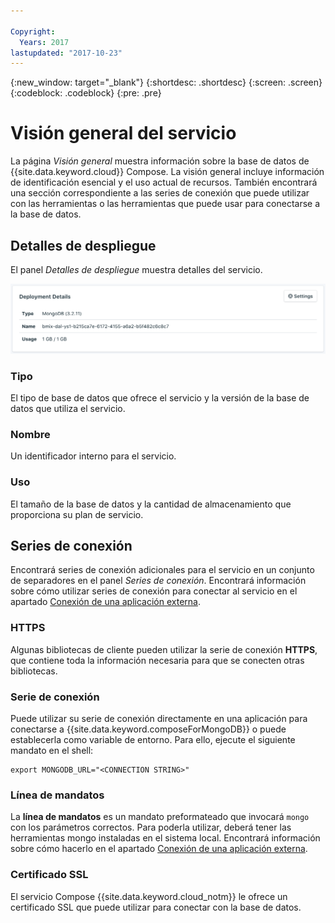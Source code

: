```yaml
---

Copyright:
  Years: 2017
lastupdated: "2017-10-23"
---
```


{:new_window: target="_blank"}
{:shortdesc: .shortdesc}
{:screen: .screen}
{:codeblock: .codeblock}
{:pre: .pre}

# Visión general del servicio

La página _Visión general_ muestra información sobre la base de datos de {{site.data.keyword.cloud}} Compose. La visión general incluye información de identificación esencial y el uso actual de recursos. También encontrará una sección correspondiente a las series de conexión que puede utilizar con las herramientas o las herramientas que puede usar para conectarse a la base de datos.

## Detalles de despliegue

El panel _Detalles de despliegue_ muestra detalles del servicio.

![Detalles de despliegue](./images/mongodb-deployment-details.png "Una vista del panel Detalles de despliegue")

### Tipo

El tipo de base de datos que ofrece el servicio y la versión de la base de datos que utiliza el servicio.

### Nombre

Un identificador interno para el servicio.

### Uso

El tamaño de la base de datos y la cantidad de almacenamiento que proporciona su plan de servicio.


## Series de conexión

Encontrará series de conexión adicionales para el servicio en un conjunto de separadores en el panel _Series de conexión_. Encontrará información sobre cómo utilizar series de conexión para conectar al servicio en el apartado [Conexión de una aplicación externa](./connecting-external.html).

### HTTPS

Algunas bibliotecas de cliente pueden utilizar la serie de conexión **HTTPS**, que contiene toda la información necesaria para que se conecten otras bibliotecas.

### Serie de conexión

Puede utilizar su serie de conexión directamente en una aplicación para conectarse a {{site.data.keyword.composeForMongoDB}} o puede establecerla como variable de entorno. Para ello, ejecute el siguiente mandato en el shell:

```
export MONGODB_URL="<CONNECTION STRING>"
```

### Línea de mandatos

La **línea de mandatos** es un mandato preformateado que invocará `mongo` con los parámetros correctos. Para poderla utilizar, deberá tener las herramientas mongo instaladas en el sistema local. Encontrará información sobre cómo hacerlo en el apartado [Conexión de una aplicación externa](./connecting-external.html).

### Certificado SSL

El servicio Compose {{site.data.keyword.cloud_notm}} le ofrece un certificado SSL que puede utilizar para conectar con la base de datos.
